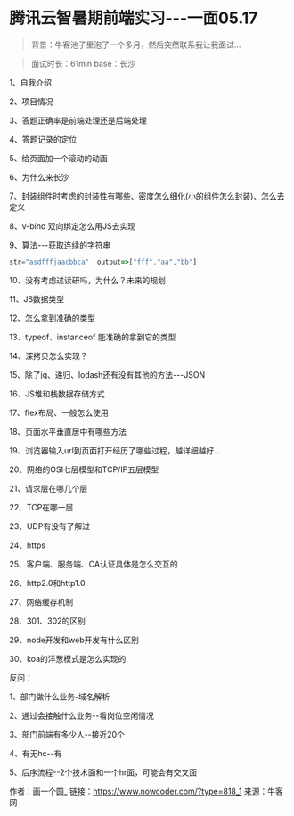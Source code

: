 # 腾讯云智暑期前端实习---一面05.17

> 背景：牛客池子里泡了一个多月，然后突然联系我让我面试...

> 面试时长：61min base：长沙

1、自我介绍

2、项目情况

3、答题正确率是前端处理还是后端处理

4、答题记录的定位

5、给页面加一个滚动的动画

6、为什么来长沙

7、封装组件时考虑的封装性有哪些、密度怎么细化(小的组件怎么封装)、怎么去定义

8、v-bind 双向绑定怎么用JS去实现

9、算法---获取连续的字符串

```javascript
str="asdfffjaacbbca"  output=>["fff","aa","bb"]
```

10、没有考虑过读研吗，为什么？未来的规划

11、JS数据类型

12、怎么拿到准确的类型

13、typeof、instanceof 能准确的拿到它的类型

14、深拷贝怎么实现？

15、除了jq、递归、lodash还有没有其他的方法---JSON

16、JS堆和栈数据存储方式

17、flex布局、一般怎么使用

18、页面水平垂直居中有哪些方法

19、浏览器输入url到页面打开经历了哪些过程，越详细越好...

20、网络的OSI七层模型和TCP/IP五层模型

21、请求层在哪几个层

22、TCP在哪一层

23、UDP有没有了解过

24、https

25、客户端、服务端、CA认证具体是怎么交互的

26、http2.0和http1.0

27、网络缓存机制

28、301、302的区别

29、node开发和web开发有什么区别

30、koa的洋葱模式是怎么实现的

反问：

1、部门做什么业务-域名解析

2、通过会接触什么业务--看岗位空闲情况

3、部门前端有多少人--接近20个

4、有无hc--有

5、后序流程--2个技术面和一个hr面，可能会有交叉面



作者：画一个圆_
链接：https://www.nowcoder.com/?type=818_1
来源：牛客网